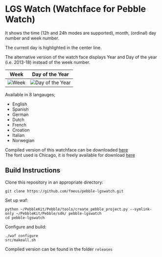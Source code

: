 LGS Watch (Watchface for Pebble Watch)
=========

It shows the time (12h and 24h modes are supported), month, (ordinal) day number and week number. 

The current day is highlighted in the center line.

The alternative version of the watch face displays Year and Day of the year (i.e. 2013-18) instead of the week number. 

| Week  | Day of the Year |
|-------|------|
| ![Week][img] | ![Day of the Year][img_doty] |

Available in 8 langauges;

- English
- Spanish
- German
- Dutch
- French
- Croation
- Italian
- Norwegian

Compiled version of this watchface can be downloaded [here](http://sharedmemorydump.net/pebble-lgs-watchface)  
The font used is Chicago, it is freely available for download [here](http://ttfonts.net/font/5767_Chicago.htm)

[img]: https://dl.dropbox.com/u/265253/scriptogram/lgs_watchface.jpg
[img_doty]: https://dl.dropbox.com/u/265253/scriptogram/lgs_watchface_doty.jpg

## Build Instructions

Clone this repository in an appropriate directory:

	git clone https://github.com/fmeus/pebble-lgswatch.git

Set up waf:

	python ~/PebbleKit/Pebble/tools/create_pebble_project.py --symlink-only ~/PebbleKit/Pebble/sdk/ pebble-lgswatch
	cd pebble-lgswatch

Configure and build:

	./waf configure
	src/makeall.sh

Compiled version can be found in the folder `releases`